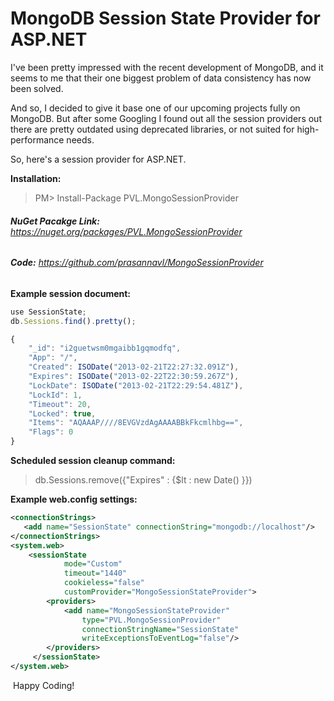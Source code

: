 # MongoDB Session State Provider for ASP.NET

<!--[options]
name: MongoDB Session State Provider for ASP.NET
date: 2013-02-22T00:00:00.000Z
url: 2013/02/mongodb-session-state-provider-for.html
tags: []
-->

I've been pretty impressed with the recent development of MongoDB, and it seems to me that their one biggest problem of data consistency has now been solved.

And so, I decided to give it base one of our upcoming projects fully on MongoDB. But after some Googling I found out all the session providers out there are pretty outdated using deprecated libraries, or not suited for high-performance needs.

So, here's a session provider for ASP.NET.

**Installation:**
> PM> Install-Package PVL.MongoSessionProvider


###### **NuGet Pacakge Link:** <a href="https://nuget.org/packages/PVL.MongoSessionProvider" target="_blank">https://nuget.org/packages/PVL.MongoSessionProvider</a>
###### **Code:** <a href="https://github.com/prasannavl/MongoSessionProvider" target="_blank">https://github.com/prasannavl/MongoSessionProvider</a>

**Example session document:**

```js
use SessionState;
db.Sessions.find().pretty();

{
    "_id": "i2guetwsm0mgaibb1gqmodfq",
    "App": "/",
    "Created": ISODate("2013-02-21T22:27:32.091Z"),
    "Expires": ISODate("2013-02-22T22:30:59.267Z"),
    "LockDate": ISODate("2013-02-21T22:29:54.481Z"),
    "LockId": 1,
    "Timeout": 20,
    "Locked": true,
    "Items": "AQAAAP////8EVGVzdAgAAAABBkFkcmlhbg==",
    "Flags": 0
}
```

**Scheduled session cleanup command:**
> db.Sessions.remove({"Expires" : {$lt : new Date() }})

**Example web.config settings:**

```xml
<connectionStrings>
   <add name="SessionState" connectionString="mongodb://localhost"/>
</connectionStrings>
<system.web>
    <sessionState 
            mode="Custom"
            timeout="1440"
            cookieless="false"
            customProvider="MongoSessionStateProvider">
        <providers>
            <add name="MongoSessionStateProvider"
                type="PVL.MongoSessionProvider"
                connectionStringName="SessionState"
                writeExceptionsToEventLog="false"/>
        </providers>
     </sessionState>
</system.web>
```

 Happy Coding!